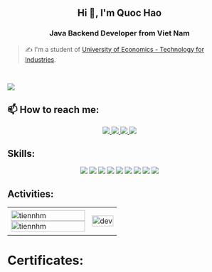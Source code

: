 <!-- <img align="left" width="400" src="https://github.githubassets.com/images/modules/profile/profile-first-repo.svg" /> -->


<h2 align="center">Hi 👋, I'm Quoc Hao</h2>
<p align="center">
  <h3 align="center">Java Backend Developer from Viet Nam</h3>
</p>

> ✍ I'm a student of [University of Economics - Technology for Industries](https://uneti.edu.vn/).

<br />

![](https://komarev.com/ghpvc/?username=qhaof26&style=flat-square)

## 📫 How to reach me:

<p align="center">
  <a href="https://www.linkedin.com/in/quoc-hao-738261322/" target="_blank">
    <img src="https://img.icons8.com/?size=100&id=xuvGCOXi8Wyg&format=png&color=000000"/>
  </a>
  <a href="https://github.com/qhaof26" alt="Github">
    <img src="https://img.icons8.com/?size=100&id=62856&format=png&color=000000"/>
  </a> 
  <a href="mailto:qhaofdev@gmail.com" alt="Email">
    <img src="https://img.icons8.com/?size=100&id=P7UIlhbpWzZm&format=png&color=000000"/>
  </a>
    <a href="https://www.facebook.com/gqhaof" alt="Facebook">
    <img src="https://img.icons8.com/?size=100&id=118497&format=png&color=000000" target="_blank" />
  </a> 
</p>

## Skills:
<p align="center">
  <img src="https://img.icons8.com/?size=100&id=40669&format=png&color=000000"/>
  <img src="https://img.icons8.com/?size=100&id=13679&format=png&color=000000"/>
  <img src="https://img.icons8.com/?size=100&id=90519&format=png&color=000000"/>
  <img src="https://img.icons8.com/?size=100&id=j9DnICNnlhGk&format=png&color=000000"/>
  <img src="https://img.icons8.com/?size=100&id=UFXRpPFebwa2&format=png&color=000000"/>
  <img src="https://img.icons8.com/?size=100&id=20906&format=png&color=000000"/>
  <img src="https://img.icons8.com/?size=100&id=9OGIyU8hrxW5&format=png&color=000000"/>
  <img src="https://img.icons8.com/?size=100&id=61466&format=png&color=000000"/>
  <img src="https://img.icons8.com/?size=100&id=QEQQKirln6Tf&format=png&color=000000"/>
</p>

## Activities:

<table style="width:100%;">
  <tr>
    <td>
      <img src="https://github-readme-stats.vercel.app/api/top-langs/?username=qhaof26&bg_color=FFFFFF00&text_color=179fa3&layout=compact&hide=CSS&langs_count=10&custom_title=Top%20ng%C3%B4n%20ng%E1%BB%AF%20%C4%91%C6%B0%E1%BB%A3c%20d%C3%B9ng" alt="tiennhm" width="100%"/>
      <img src="https://github-readme-stats.vercel.app/api?username=qhaof26" alt="tiennhm" width="100%"/>
    </td>
    <td>
      <p align="center"> 
        <img src="https://cdn.dribbble.com/users/1059583/screenshots/4171367/coding-freak.gif" alt="dev" width="100%"/>
      </p>
    </td>
  </tr>
</table>

# Certificates:
